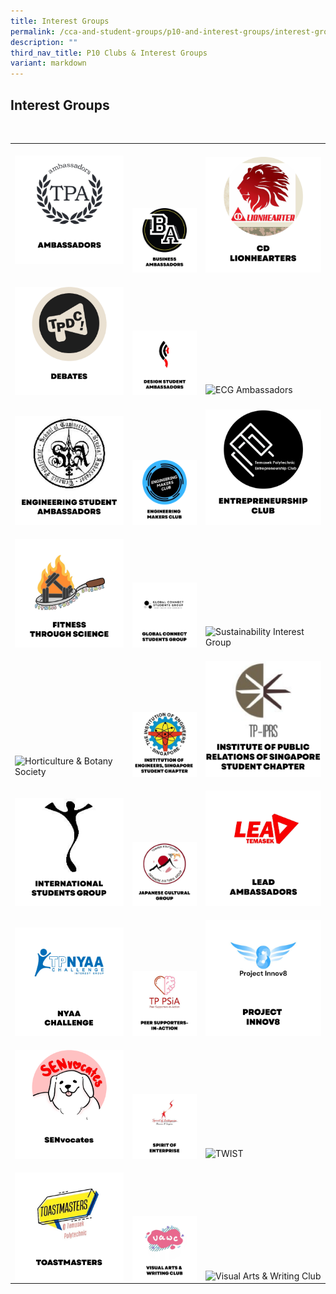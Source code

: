 ```yaml
---
title: Interest Groups
permalink: /cca-and-student-groups/p10-and-interest-groups/interest-groups/
description: ""
third_nav_title: P10 Clubs & Interest Groups
variant: markdown
---
```

## Interest Groups 

<div>

&nbsp;&nbsp;&nbsp;&nbsp;&nbsp;&nbsp;&nbsp;&nbsp;&nbsp;&nbsp;&nbsp; <br><table><tbody><tr>
					<td style="max-width:33%; vertical-align:bottom; border:none"><br>
<a href="/interest-groups/ambassadors/" style="text-decoration: none">
<img src="/images/Interest Groups/AMBASSADORS_button-01-v2.png" style="display:block;margin-left:auto;margin-right:auto;" alt="Ambassadors">
</a>
</td><td style="max-width:33%; vertical-align:bottom; border:none"><br>
<a href="/interest-groups/business-ambassadors/" style="text-decoration: none">
<img src="/images/Interest Groups/BA_button-01.png" style="display:block;margin-left:auto;margin-right:auto;" alt="Business Ambassadors">
</a>
</td>
					<td style="max-width:33%; vertical-align:bottom; border:none"><br>
<a href="/interest-groups/cd-lionhearters/" style="text-decoration: none">
<img src="/images/Interest Groups/LIONHEARTERS_button-01-v2.png" style="display:block;margin-left:auto;margin-right:auto;" alt="CD Lionhearters">
</a>
</td></tr><tr>
					<td style="max-width:33%; vertical-align:bottom; border:none"><br>
<a href="/interest-groups/debates/" style="text-decoration: none">
<img src="/images/Interest Groups/DEBATES_button-01-v2.png" style="display:block;margin-left:auto;margin-right:auto;" alt="Debates">
</a>
</td>
					<td style="max-width:33%; vertical-align:bottom; border:none"><br>
<a href="/interest-groups/design-student-ambassadors/" style="text-decoration: none">
<img src="/images/Interest Groups/DSA_button-01.png" style="display:block;margin-left:auto;margin-right:auto;" alt="Design Student Ambassadors">
</a>
						</td>
					<td style="max-width:33%; vertical-align:bottom; border:none"><br>
<a href="/interest-groups/ecgambassadors/" style="text-decoration: none">
<img src="https://hosting.photobucket.com/images/i/tracyng81/ECG_Square.png?width=590&amp;height=590&amp;fit=bounds" style="display:block;margin-left:auto;margin-right:auto;" alt="ECG Ambassadors">
</a>					
</td></tr><tr>
<td style="max-width:33%; vertical-align:bottom; border:none"><br>
<a href="/interest-groups/engineering-student-ambassadors/" style="text-decoration: none">
<img src="/images/Interest Groups/ESA_button-01.png" style="display:block;margin-left:auto;margin-right:auto;" alt="Engineering Student Ambassadors">
</a>
	</td><td style="max-width:33%; vertical-align:bottom; border:none"><br>
<a href="/interest-groups/engineering-makers-club/" style="text-decoration: none">
<img src="/images/Interest Groups/EMC_button-01.png" style="display:block;margin-left:auto;margin-right:auto;" alt="Engineering Makers Club">
</a>
</td>
	<td style="max-width:33%; vertical-align:bottom; border:none"><br>
<a href="/interest-groups/entrepreneurship-club/" style="text-decoration: none">
<img src="/images/Interest Groups/EC_button-01.png" style="display:block;margin-left:auto;margin-right:auto;" alt="Entrepreneurship Club">
</a>
</td>
					</tr>
					<tr><td style="max-width:33%; vertical-align:bottom; border:none"><br>
<a href="/interest-groups/fitness-through-science/" style="text-decoration: none">
<img src="/images/Interest Groups/FITS_button-01.png" style="display:block;margin-left:auto;margin-right:auto;" alt="Fitness Through Science">
</a>
						</td><td style="max-width:33%; vertical-align:bottom; border:none"><br>
<a href="/interest-groups/global-connect-student-group/" style="text-decoration: none">
<img src="/images/Interest Groups/GCSG_button-01.png" style="display:block;margin-left:auto;margin-right:auto;" alt="Global Connect Student Group">
</a>
						</td><td style="max-width:33%; vertical-align:bottom; border:none"><br>
<a href="/interest-groups/green-interest-group/" style="text-decoration: none">
<img src="https://hosting.photobucket.com/images/i/tracyng81/Icons-01.png?width=320&amp;height=320&amp;fit=bounds" style="display:block;margin-left:auto;margin-right:auto;" alt="Sustainability Interest Group">
</a>
</td>
					</tr>
					<tr>
										<td style="max-width:33%; vertical-align:bottom; border:none"><br>
<a href="/interest-groups/horticulture/" style="text-decoration: none">
<img src="https://hosting.photobucket.com/images/i/tracyng81/HORTICULTURE_BOTANY_SOCIETY.png?width=320&amp;height=320&amp;fit=bounds" style="display:block;margin-left:auto;margin-right:auto;" alt="Horticulture &amp; Botany Society">
						</a></td><td style="max-width:33%; vertical-align:bottom; border:none"><br>
<a href="/interest-groups/ies-student-chapter/" style="text-decoration: none">
<img src="/images/Interest Groups/IES_button-01.png" style="display:block;margin-left:auto;margin-right:auto;" alt="Institution of Engineers, Singapore Student Chapter">
</a>
						</td><td style="max-width:33%; vertical-align:bottom; border:none"><br>
<a href="/interest-groups/iprs-student-chapter/" style="text-decoration: none">
<img src="/images/Interest Groups/IPRS_button-01-v2.png" style="display:block;margin-left:auto;margin-right:auto;" alt="Institute of Public Relations of Singapore Student Chapter">
</a>
	</td>
					</tr>
					<tr>
					<td style="max-width:33%; vertical-align:bottom; border:none"><br>
<a href="/interest-groups/international-students-group/" style="text-decoration: none">
<img src="/images/Interest Groups/ISG_button-01-v2.png" style="display:block;margin-left:auto;margin-right:auto;" alt="International Students Group">
</a>
</td><td style="max-width:33%; vertical-align:bottom; border:none"><br>
<a href="/interest-groups/japanese-cultural-group/" style="text-decoration: none">
<img src="/images/Interest Groups/JCG_button-01.png" style="display:block;margin-left:auto;margin-right:auto;" alt="Japanese Cultural Group">
</a>
	</td><td style="max-width:33%; vertical-align:bottom; border:none"><br>
<a href="/interest-groups/LEAD-ambassadors/" style="text-decoration: none">
<img src="/images/Interest Groups/LEAD_button-01.png" style="display:block;margin-left:auto;margin-right:auto;" alt="LEAD Ambassadors">
						</a></td>
					</tr>
		<tr><td style="max-width:33%; vertical-align:bottom; border:none"><br>
<a href="/interest-groups/nyaa-challenge/" style="text-decoration: none">
<img src="/images/Interest Groups/NYAA_button-01.png" style="display:block;margin-left:auto;margin-right:auto;" alt="NYAA Challenge">
</a>
	
</td><td style="max-width:33%; vertical-align:bottom; border:none"><br>
<a href="/interest-groups/peer-supporters-in-action/" style="text-decoration: none">
<img src="/images/Interest Groups/PSIA_button-01.png" style="display:block;margin-left:auto;margin-right:auto;" alt="Peer Supporters-in-Action">
</a>
</td><td style="max-width:33%; vertical-align:bottom; border:none"><br>
<a href="/interest-groups/project-innov8/" style="text-decoration: none">
<img src="/images/Interest Groups/PROJECT INNOV8_button-01.png" style="display:block;margin-left:auto;margin-right:auto;" alt="Project Innov8">
						</a></td>
					</tr>
<tr>
<td style="max-width:33%; vertical-align:bottom; border:none"><br>
	<a href="/interest-groups/senvocates/" style="text-decoration: none">
<img src="/images/Interest Groups/SENVOCATES_button-01.png" style="display:block;margin-left:auto;margin-right:auto;" alt="SENvocates">
</a>
</td><td style="max-width:33%; vertical-align:bottom; border:none"><br>
<a href="/interest-groups/spirit-of-enterprise/" style="text-decoration: none">
<img src="/images/Interest Groups/SOE_button-01-v2.png" style="display:block;margin-left:auto;margin-right:auto;" alt="Spirit of Enterprise">
</a>
</td><td style="max-width:33%; vertical-align:bottom; border:none"><br>
<a href="/interest-groups/twist/" style="text-decoration: none">
<img src="https://hosting.photobucket.com/images/i/tracyng81/TWIST.png?width=320&amp;height=320&amp;fit=bounds" style="display:block;margin-left:auto;margin-right:auto;" alt="TWIST">
</a>
</td></tr><tr>
					<td style="max-width:33%; vertical-align:bottom; border:none"><br>
<a href="/interest-groups/toastmasters/" style="text-decoration: none">
<img src="/images/Interest Groups/TOASTMASTERS_button-01.png" style="display:block;margin-left:auto;margin-right:auto;" alt="Toastmasters">			
</a>
	</td><td style="max-width:33%; vertical-align:bottom; border:none"><br>
<a href="/interest-groups/visual-arts-and-writing-club/" style="text-decoration: none">
<img src="/images/Interest Groups/VAWC_button-01.png" style="display:block;margin-left:auto;margin-right:auto;" alt="Visual Arts &amp; Writing Club">
</a>
		</td><td style="max-width:33%; vertical-align:bottom; border:none"><br>
<a href="/interest-groups/global-ambassadors-engineering/" style="text-decoration: none">
<img src="https://hosting.photobucket.com/images/i/tracyng81/GA-Logo-Final.png?width=590&amp;height=590&amp;fit=bounds" style="display:block;margin-left:auto;margin-right:auto;" alt="Visual Arts &amp; Writing Club">
</a>
</td></tr></tbody></table>
</div>